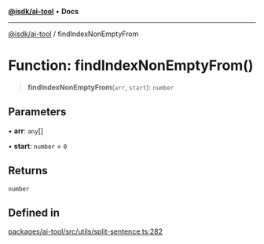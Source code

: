 [**@isdk/ai-tool**](../README.md) • **Docs**

***

[@isdk/ai-tool](../globals.md) / findIndexNonEmptyFrom

# Function: findIndexNonEmptyFrom()

> **findIndexNonEmptyFrom**(`arr`, `start`): `number`

## Parameters

• **arr**: `any`[]

• **start**: `number` = `0`

## Returns

`number`

## Defined in

[packages/ai-tool/src/utils/split-sentence.ts:282](https://github.com/isdk/ai-tool.js/blob/b0813174e9b350ae47231f8e5f885150313123b0/src/utils/split-sentence.ts#L282)
